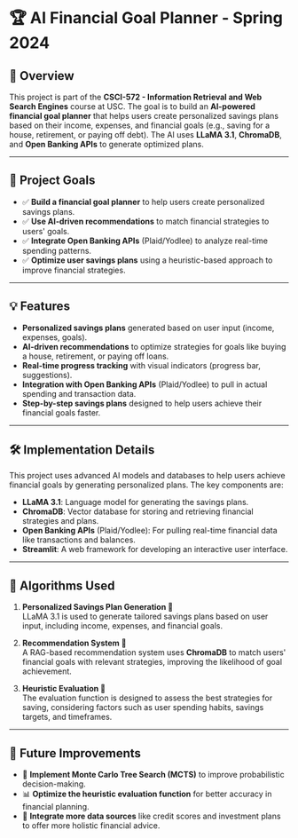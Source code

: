 # 🏆 **AI Financial Goal Planner - Spring 2024**

## 📌 **Overview**
This project is part of the **CSCI-572 - Information Retrieval and Web Search Engines** course at USC. The goal is to build an **AI-powered financial goal planner** that helps users create personalized savings plans based on their income, expenses, and financial goals (e.g., saving for a house, retirement, or paying off debt). The AI uses **LLaMA 3.1**, **ChromaDB**, and **Open Banking APIs** to generate optimized plans.

---

## 🎯 **Project Goals**

- ✅ **Build a financial goal planner** to help users create personalized savings plans.
- ✅ **Use AI-driven recommendations** to match financial strategies to users' goals.
- ✅ **Integrate Open Banking APIs** (Plaid/Yodlee) to analyze real-time spending patterns.
- ✅ **Optimize user savings plans** using a heuristic-based approach to improve financial strategies.

---

## 💡 **Features**

- **Personalized savings plans** generated based on user input (income, expenses, goals).
- **AI-driven recommendations** to optimize strategies for goals like buying a house, retirement, or paying off loans.
- **Real-time progress tracking** with visual indicators (progress bar, suggestions).
- **Integration with Open Banking APIs** (Plaid/Yodlee) to pull in actual spending and transaction data.
- **Step-by-step savings plans** designed to help users achieve their financial goals faster.

---

## 🛠️ **Implementation Details**

This project uses advanced AI models and databases to help users achieve financial goals by generating personalized plans. The key components are:

- **LLaMA 3.1**: Language model for generating the savings plans.
- **ChromaDB**: Vector database for storing and retrieving financial strategies and plans.
- **Open Banking APIs** (Plaid/Yodlee): For pulling real-time financial data like transactions and balances.
- **Streamlit**: A web framework for developing an interactive user interface.

---

## 🧠 **Algorithms Used**

1. **Personalized Savings Plan Generation 🤖**  
   LLaMA 3.1 is used to generate tailored savings plans based on user input, including income, expenses, and financial goals.

2. **Recommendation System 🧠**  
   A RAG-based recommendation system uses **ChromaDB** to match users' financial goals with relevant strategies, improving the likelihood of goal achievement.

3. **Heuristic Evaluation 🎯**  
   The evaluation function is designed to assess the best strategies for saving, considering factors such as user spending habits, savings targets, and timeframes.

---

## 📌 **Future Improvements**

- 🌲 **Implement Monte Carlo Tree Search (MCTS)** to improve probabilistic decision-making.
- 📊 **Optimize the heuristic evaluation function** for better accuracy in financial planning.
- 🚀 **Integrate more data sources** like credit scores and investment plans to offer more holistic financial advice.
